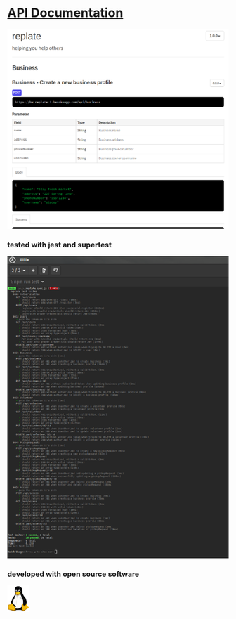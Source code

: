 # [API Documentation](https://bw-replate-1.herokuapp.com)

![Preview](/public/preview.png)

### tested with jest and supertest

![Tests](/public/jestTested.png)

### developed with open source software

<div style="width:50px">

![Tux](/public/Tux.png)

</div>
